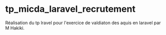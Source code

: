 # tp_micda_laravel_recrutement
Réalisation du tp lravel pour l'exercice de valdiaton des aquis en laravel par M Hakiki.
